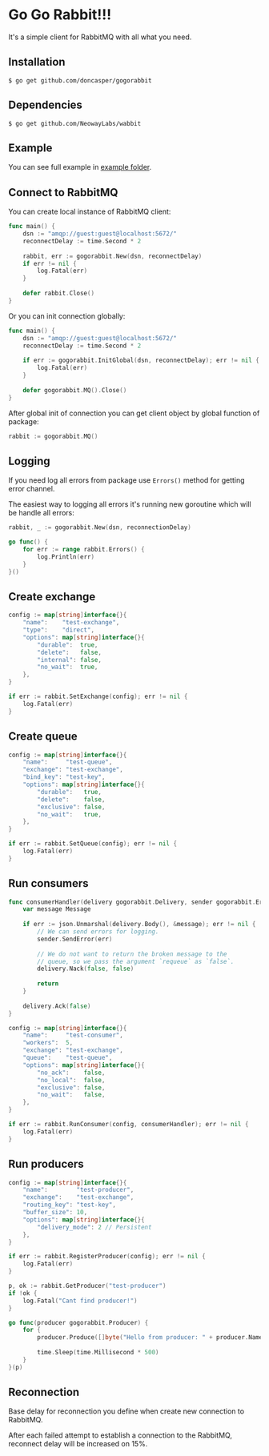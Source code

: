 Go Go Rabbit!!!
===============

It's a simple client for RabbitMQ with all what you need.

## Installation

```shell
$ go get github.com/doncasper/gogorabbit
```

## Dependencies

```shell
$ go get github.com/NeowayLabs/wabbit
```

## Example

You can see full example in [example folder](https://github.com/doncasper/gogorabbit/tree/master/example).

## Connect to RabbitMQ

You can create local instance of RabbitMQ client: 

```go
func main() {
    dsn := "amqp://guest:guest@localhost:5672/"
    reconnectDelay := time.Second * 2
    
    rabbit, err := gogorabbit.New(dsn, reconnectDelay)
    if err != nil {
        log.Fatal(err)
    }
    
    defer rabbit.Close()
}

```

Or you can init connection globally:

```go
func main() {
    dsn := "amqp://guest:guest@localhost:5672/"
    reconnectDelay := time.Second * 2
    
    if err := gogorabbit.InitGlobal(dsn, reconnectDelay); err != nil {
        log.Fatal(err)
    }
    
    defer gogorabbit.MQ().Close()
}
```

After global init of connection you can get client object by global function of package:

```go
rabbit := gogorabbit.MQ()
```

## Logging

If you need log all errors from package use `Errors()` method for getting error channel.

The easiest way to logging all errors it's running new goroutine which will be handle all errors:
```go
rabbit, _ := gogorabbit.New(dsn, reconnectionDelay)

go func() {
    for err := range rabbit.Errors() {
        log.Println(err)
    }
}()
```

## Create exchange

```go
config := map[string]interface{}{
    "name":    "test-exchange",
    "type":    "direct",
    "options": map[string]interface{}{
        "durable":  true,
        "delete":   false,
        "internal": false,
        "no_wait":  true,
    },
}

if err := rabbit.SetExchange(config); err != nil {
    log.Fatal(err)
}
```

## Create queue

```go
config := map[string]interface{}{
    "name":     "test-queue",
    "exchange": "test-exchange",
    "bind_key": "test-key",
    "options": map[string]interface{}{
        "durable":   true,
        "delete":    false,
        "exclusive": false,
        "no_wait":   true,
    },
}

if err := rabbit.SetQueue(config); err != nil {
    log.Fatal(err)
}
```

## Run consumers

```go
func consumerHandler(delivery gogorabbit.Delivery, sender gogorabbit.ErrorSender) {
    var message Message
    
    if err := json.Unmarshal(delivery.Body(), &message); err != nil {
        // We can send errors for logging.
        sender.SendError(err)
        
        // We do not want to return the broken message to the
        // queue, so we pass the argument `requeue` as `false`.
        delivery.Nack(false, false)
        
        return
    }
    
    delivery.Ack(false)
}

config := map[string]interface{}{
    "name":     "test-consumer",
    "workers":  5,
    "exchange": "test-exchange",
    "queue":    "test-queue",
    "options": map[string]interface{}{
        "no_ack":    false,
        "no_local":  false,
        "exclusive": false,
        "no_wait":   false,
    },
}

if err := rabbit.RunConsumer(config, consumerHandler); err != nil {
    log.Fatal(err)
}
```

## Run producers
```go
config := map[string]interface{}{
    "name":        "test-producer",
    "exchange":    "test-exchange",
    "routing_key": "test-key",
    "buffer_size": 10,
    "options": map[string]interface{}{
        "delivery_mode": 2 // Persistent
    },
}

if err := rabbit.RegisterProducer(config); err != nil {
    log.Fatal(err)
}

p, ok := rabbit.GetProducer("test-producer")
if !ok {
    log.Fatal("Cant find producer!")
}

go func(producer gogorabbit.Producer) {
    for {
        producer.Produce([]byte("Hello from producer: " + producer.Name()))
        
        time.Sleep(time.Millisecond * 500)
    }
}(p)
```

## Reconnection

Base delay for reconnection you define when create new connection to RabbitMQ.

After each failed attempt to establish a connection to the RabbitMQ, reconnect delay will be increased on 15%.
